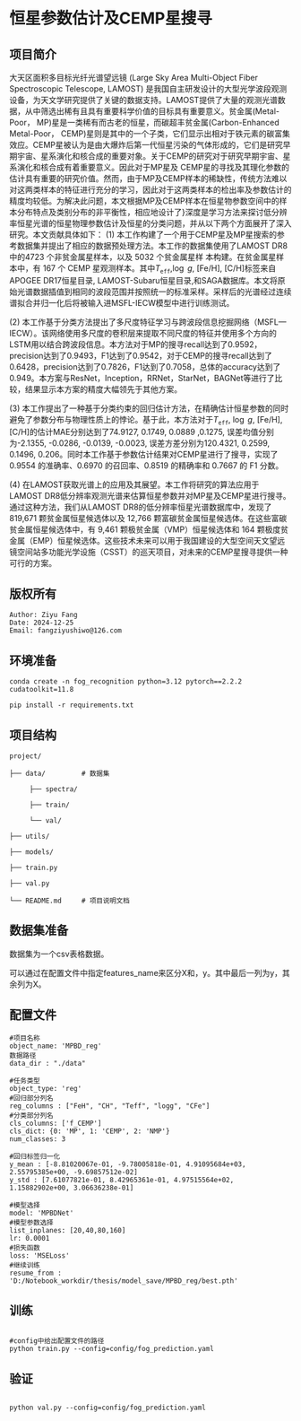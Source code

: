 # 恒星参数估计及CEMP星搜寻

## 项目简介

大天区面积多目标光纤光谱望远镜 (Large Sky Area Multi-Object Fiber Spectroscopic Telescope, LAMOST) 是我国自主研发设计的大型光学波段观测设备，为天文学研究提供了关键的数据支持。LAMOST提供了大量的观测光谱数据，从中筛选出稀有且具有重要科学价值的目标具有重要意义。贫金属(Metal-Poor， MP)星是一类稀有而古老的恒星，而碳超丰贫金属(Carbon-Enhanced Metal-Poor， CEMP)星则是其中的一个子类，它们显示出相对于铁元素的碳富集效应。CEMP星被认为是由大爆炸后第一代恒星污染的气体形成的，它们是研究早期宇宙、星系演化和核合成的重要对象。关于CEMP的研究对于研究早期宇宙、星系演化和核合成有着重要意义。因此对于MP星及 CEMP星的寻找及其理化参数的估计具有重要的研究价值。然而，由于MP及CEMP样本的稀缺性，传统方法难以对这两类样本的特征进行充分的学习，因此对于这两类样本的检出率及参数估计的精度均较低。为解决此问题，本文根据MP及CEMP样本在恒星物参数空间中的样本分布特点及类别分布的非平衡性，相应地设计了}深度是学习方法来探讨低分辨率恒星光谱的恒星物理参数估计及恒星的分类问题，并从以下两个方面展开了深入研究。本文贡献具体如下：
(1) 本工作构建了一个用于CEMP星及MP星搜索的参考数据集并提出了相应的数据预处理方法。本工作的数据集使用了LAMOST DR8 中的4723 个非贫金属星样本，以及 5032 个贫金属星样
本构建。在贫金属星样本中，有 167 个 CEMP 星观测样本。其中$T_\texttt{eff}$,$\log~g$, [Fe/H], [C/H]标签来自APOGEE DR17恒星目录, LAMOST-Subaru恒星目录,和SAGA数据库。本文将原始光谱数据插值到相同的波段范围并按照统一的标准采样。采样后的光谱经过连续谱拟合并归一化后将被输入进MSFL-IECW模型中进行训练测试。

 (2) 本工作基于分类方法提出了多尺度特征学习与跨波段信息挖掘网络（MSFL—IECW）。该网络使用多尺度的卷积层来提取不同尺度的特征并使用多个方向的LSTM用以结合跨波段信息。本方法对于MP的搜寻recall达到了0.9592，precision达到了0.9493，F1达到了0.9542，对于CEMP的搜寻recall达到了0.6428，precision达到了0.7826，F1达到了0.7058，总体的accuracy达到了0.949。本方案与ResNet，Inception，RRNet，StarNet，BAGNet等进行了比较，结果显示本方案的精度大幅领先于其他方案。

 (3) 本工作提出了一种基于分类约束的回归估计方法，在精确估计恒星参数的同时避免了参数分布与物理性质上的悖论。基于此，本方法对于$T_\texttt{eff}$, $\log~g$, [Fe/H], [C/H]的估计MAE分别达到了74.9127, 0.1749, 0.0889 ,0.1275, 误差均值分别为-2.1355, -0.0286, -0.0139, -0.0023, 误差方差分别为120.4321, 0.2599, 0.1496, 0.206。同时本工作基于参数估计结果对CEMP星进行了搜寻，实现了 0.9554 的准确率、0.6970 的召回率、0.8519 的精确率和 0.7667 的 F1 分数。

 (4) 在LAMOST获取光谱上的应用及其展望。本工作将研究的算法应用于LAMOST DR8低分辨率观测光谱来估算恒星参数并对MP星及CEMP星进行搜寻。通过这种方法，我们从LAMOST DR8的低分辨率恒星光谱数据库中，发现了 819,671 颗贫金属恒星候选体以及 12,766 颗富碳贫金属恒星候选体。在这些富碳贫金属恒星候选体中，有 9,461 颗极贫金属（VMP）恒星候选体和 164 颗极度贫金属（EMP）恒星候选体。这些技术未来可以用于我国建设的大型空间天文望远镜空间站多功能光学设施（CSST）的巡天项目，对未来的CEMP星搜寻提供一种可行的方案。

## 版权所有

```
Author: Ziyu Fang
Date: 2024-12-25
Email: fangziyushiwo@126.com
```

## 环境准备

```
conda create -n fog_recognition python=3.12 pytorch==2.2.2 cudatoolkit=11.8

pip install -r requirements.txt
```

## 项目结构

```
project/

├── data/         # 数据集

     ├── spectra/

     ├── train/

     └── val/

├── utils/        

├── models/         

├── train.py   

├── val.py   

└── README.md     # 项目说明文档

```

## 数据集准备

数据集为一个csv表格数据。

可以通过在配置文件中指定features_name来区分X和，y。其中最后一列为y，其余列为X。

## 配置文件

```
#项目名称
object_name: 'MPBD_reg'
数据路径
data_dir : "./data"

#任务类型
object_type: 'reg'
#回归部分列名
reg_columns : ["FeH", "CH", "Teff", "logg", "CFe"]
#分类部分列名
cls_columns: ['f_CEMP']
cls_dict: {0: 'MP', 1: 'CEMP', 2: 'NMP'}
num_classes: 3

#回归标签归一化
y_mean : [-8.81020067e-01, -9.78005818e-01, 4.91095684e+03, 2.55795385e+00, -9.69857512e-02]
y_std : [7.61077821e-01, 8.42965361e-01, 4.97515564e+02, 1.15882902e+00, 3.06636238e-01]

#模型选择
model: 'MPBDNet'
#模型参数选择
list_inplanes: [20,40,80,160]
lr: 0.0001
#损失函数
loss: 'MSELoss'
#继续训练
resume_from : 'D:/Notebook_workdir/thesis/model_save/MPBD_reg/best.pth'
```

## 训练

```

#config中给出配置文件的路径
python train.py --config=config/fog_prediction.yaml

```

## 验证

```

python val.py --config=config/fog_prediction.yaml

```
